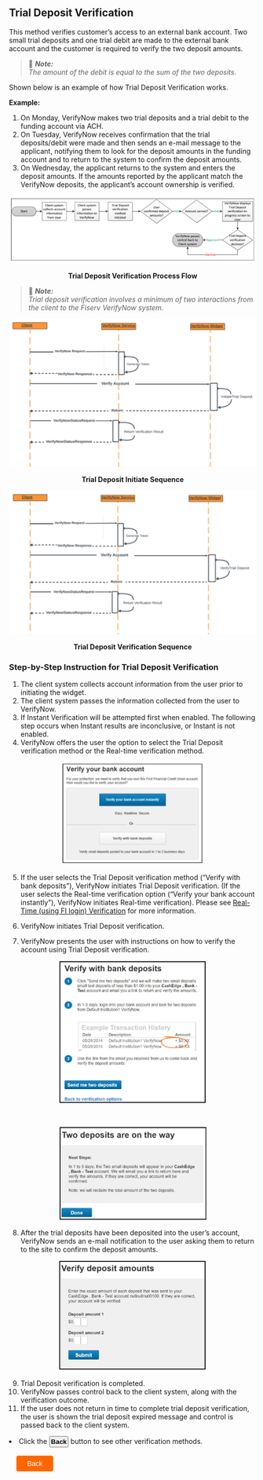 ## Trial Deposit Verification

This method verifies customer’s access to an external bank account. Two small trial deposits and one trial debit are made to the external bank account and the customer is required to verify the two deposit amounts.  

> :memo: _**Note:** <br/>The amount of the debit is equal to the sum of the two deposits._

Shown below is an example of how Trial Deposit Verification works.

<b>Example:</b> 
1. On Monday, VerifyNow makes two trial deposits and a trial debit to the funding account via ACH. 
2. On Tuesday, VerifyNow receives confirmation that the trial deposits/debit were made and then sends an e-mail message to the applicant, notifying them to look for the deposit amounts in the funding account and to return to the system to confirm the deposit amounts. 
3. On Wednesday, the applicant returns to the system and enters the deposit amounts. If the amounts reported by the applicant match the VerifyNow deposits, the applicant’s account ownership is verified.

<center>

![Images](../../assets/images/td-process-flow.png)

<b>Trial Deposit Verification Process Flow</b>
</center>


> :memo: _**Note:** <br/>Trial deposit verification involves a minimum of two interactions from the client to the Fiserv VerifyNow system._

<center>

![Images](../../assets/images/td-sequence1.png)

<b>Trial Deposit Initiate Sequence</b>
</center>

<center>

![Images](../../assets/images/td-sequence2.png)

<b>Trial Deposit Verification Sequence</b>

</center>

### Step-by-Step Instruction for Trial Deposit Verification

1.	The client system collects account information from the user prior to initiating the widget.                       
2.	The client system passes the information collected from the user to VerifyNow.
3.	If Instant Verification will be attempted first when enabled. The following step occurs when Instant results are inconclusive, or Instant is not enabled.
4.	VerifyNow offers the user the option to select the Trial Deposit verification method or the Real-time verification method.

<center>

<img width="300" src="https://raw.githubusercontent.com/Fiserv/VerifyNow/develop/assets/images/50-50-page.png">


</center>

5.	If the user selects the Trial Deposit verification method (“Verify with bank deposits”), VerifyNow initiates Trial Deposit verification. (If the user selects the Real-time verification option (“Verify your bank account instantly”), VerifyNow initiates Real-time verification). Please see [Real-Time (using FI login) Verification](?path=docs/verifynow-account-verification-method/real-time-verification.md) for more information.

6.	VerifyNow initiates Trial Deposit verification.
7.	VerifyNow presents the user with instructions on how to verify the account using Trial Deposit verification.

<center>

<img width="300" src="https://raw.githubusercontent.com/Fiserv/VerifyNow/develop/assets/images/verify-with-bank-deposit.png">

</center>

 &nbsp;

<center>

<img width="300" src="https://raw.githubusercontent.com/Fiserv/VerifyNow/develop/assets/images/two-deposit-on-way.png">

</center>

8.	After the trial deposits have been deposited into the user’s account, VerifyNow sends an e-mail notification to the user asking them to return to the site to confirm the deposit amounts.

<center>

<img width="300" src="https://raw.githubusercontent.com/Fiserv/VerifyNow/develop/assets/images/verify-deposit-amount.png">

</center>

9.	Trial Deposit verification is completed.
10.	VerifyNow passes control back to the client system, along with the verification outcome.
11.	If the user does not return in time to complete trial deposit verification, the user is shown the trial deposit expired message and control is passed back to the client system.

<li>Click the <button class="confirm-button">Back</button> button to see other verification methods.</li></br>

<div class="debit-card-button-container">
<div class="debit-card-left-button">
<a href="?path=docs/verifynow-account-verification-method.md">Back</a>
</div>
</div>

<style>
    .debit-card-button-container {
        position: relative;
        width: 100%;
        height: 30px;
        font-family: sans-serif;
        margin: 0px 15px;
    }
    .debit-card-left-button a,
    .debit-card-right-button a{
        position: absolute;
        display: inline;
        border: 0px;
        background: rgb(255, 102, 0);
        color: rgb(255, 255, 255);
        padding: 8px 22px;
        cursor: pointer;
        border-radius: 4px;                                
        text-align: center;
        text-decoration: none;
        transition: all 0.3s ease;
    }
    .debit-card-left-button a{ 
        left: 0;
    }
    .debit-card-right-button a{
        right: 0;
    }
    .debit-card-left-button a:hover,
    .debit-card-right-button a:hover {
        color: #f60;
        background-color: white;
        border: 2px solid #f60;
    }
    .confirm-button {
        padding: 2px;
        font-weight: bold;
    }
</style>



